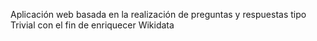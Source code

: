 Aplicación web basada en la realización de preguntas y respuestas tipo Trivial con el fin de enriquecer Wikidata
